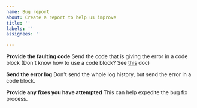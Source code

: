 ```yaml
---
name: Bug report
about: Create a report to help us improve
title: ''
labels: ''
assignees: ''

---
```


**Provide the faulting code**
Send the code that is giving the error in a code block (Don't know how to use a code block? See [this](https://docs.github.com/github/writing-on-github/getting-started-with-writing-and-formatting-on-github/basic-writing-and-formatting-syntax) doc)

**Send the error log**
Don't send the whole log history, but send the error in a code block.

**Provide any fixes you have attempted**
This can help expedite the bug fix process.
